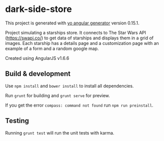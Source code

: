 # dark-side-store

This project is generated with [yo angular generator](https://github.com/yeoman/generator-angular)
version 0.15.1.

Project simulating a starships store. It connects to The Star Wars API (https://swapi.co/) to get data of starships and displays them in a grid of images. Each starship has a details page and a customization page with an example of a form and a random google map.

Created using AngularJS v1.6.6

## Build & development

Use `npm install` and `bower install` to install all dependencies.

Run `grunt` for building and `grunt serve` for preview.

If you get the error `compass: command not found` run `npm run preinstall`.

## Testing

Running `grunt test` will run the unit tests with karma.

